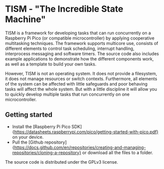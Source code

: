 # TISM - "The Incredible State Machine"

TISM is a framework for developing tasks that can run concurrently on a Raspberry Pi Pico (or compatible microcontroller) by applying cooperative multitasking techniques. The framework supports multicore use, consists of different elements to control task scheduling, interrupt handling, interprocess messaging and software timers. The source code also includes example applications to demonstrate how the different components work, as well as a template to build your own tasks.

However, TISM is not an operating system. It does not provide a filesystem, it does not manage resources or switch contexts. Furthermore, all elements of the system can be affected with little safeguards and poor behaving tasks will affect the whole system. But with a little discipline it will allow you to quickly develop multiple tasks that run concurrently on one microcontroller.

## Getting started
- Install the [Raspberry Pi Pico SDK]{https://datasheets.raspberrypi.com/pico/getting-started-with-pico.pdf} on your device.
- Pull the [Github repository]{https://docs.github.com/en/repositories/creating-and-managing-repositories/cloning-a-repository} or download all the files to a folder.

The source code is distributed under the GPLv3 license.

